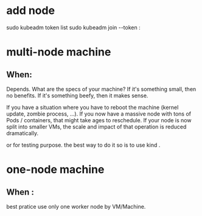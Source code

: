 # add node
sudo kubeadm token list
sudo kubeadm join --token <token> <control-plane-host>:<control-plane-port> 

# multi-node machine

## When:

Depends. What are the specs of your machine? If it's something small, then no benefits. If it's something beefy, then it makes sense.

If you have a situation where you have to reboot the machine (kernel update, zombie process, ...). If you now have a massive node with tons of Pods / containers, that might take ages to reschedule. If your node is now split into smaller VMs, the scale and impact of that operation is reduced dramatically.

or for testing purpose. the best way to do it so is to use kind . 

# one-node machine

## When :
best pratice use only one worker node by VM/Machine.


